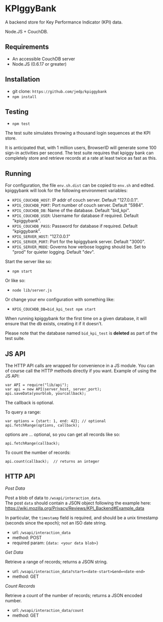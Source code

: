 KPIggyBank
==========

A backend store for Key Performance Indicator (KPI) data.

Node.JS + CouchDB.

Requirements
------------

- An accessible CouchDB server
- Node.JS (0.6.17 or greater)

Installation
------------

- git clone: `https://github.com/jedp/kpiggybank`
- `npm install`

Testing
-------

- `npm test`

The test suite simulates throwing a thousand login sequences at the KPI store.

It is anticipated that, with 1 million users, BrowserID will generate some 
100 sign-in activities per second.  The test suite requires that kpiggy bank
can completely store and retrieve records at a rate at least twice as fast
as this.

Running
-------

For configuration, the file `env.sh.dist` can be copied to `env.sh` and edited.
kpiggybank will look for the following environment variables:

- `KPIG_COUCHDB_HOST`: IP addr of couch server.  Default "127.0.0.1".
- `KPIG_COUCHDB_PORT`: Port number of couch server.  Default "5984".
- `KPIG_COUCHDB_DB`: Name of the database.  Default "bid_kpi".
- `KPIG_COUCHDB_USER`: Username for database if required.  Default "kpiggybank".
- `KPIG_COUCHDB_PASS`: Password for database if required.  Default "kpiggybank".
- `KPIG_SERVER_HOST`: "127.0.0.1"
- `KPIG_SERVER_PORT`: Port for the kpiggybank server.  Default "3000".
- `KPIG_SERVER_MODE`: Governs how verbose logging should be.  Set to "prod" for quieter logging.  Default "dev".

Start the server like so:

- `npm start`


Or like so:

- `node lib/server.js`

Or change your env configuration with something like:

- `KPIG_COUCHDB_DB=bid_kpi_test npm start`

When running kpiggybank for the first time on a given database, it will 
ensure that the db exists, creating it if it doesn't.

Please note that the database named `bid_kpi_test` is **deleted** as part of the 
test suite.


JS API
------

The HTTP API calls are wrapped for convenience in a JS module.  You can of 
course call the HTTP methods directly if you want.  Example of using the JS
API:

    var API = require("lib/api");
    var api = new API(server_host, server_port);
    api.saveData(yourblob, yourcallback);

The callback is optional.

To query a range:

    var options = {start: 1, end: 42}; // optional 
    api.fetchRange(options, callback);

options are ... optional, so you can get all records like so:

    api.fetchRange(callback);

To count the number of records:

    api.count(callback);  // returns an integer

HTTP API
--------

*Post Data*

Post a blob of data to `/wsapi/interaction_data`.  
The post `data` should contain a JSON object following
the example here: 
https://wiki.mozilla.org/Privacy/Reviews/KPI_Backend#Example_data

In particular, the `timestamp` field is required, and should be a unix 
timestamp (seconds since the epoch); not an ISO date string.

- url: `/wsapi/interaction_data`
- method: POST
- required param: `{data: <your data blob>}`

*Get Data*

Retrieve a range of records; returns a JSON string.

- url: `/wsapi/interaction_data?start=<date-start>&end=<date-end>`
- method: GET

*Count Records*

Retrieve a count of the number of records; returns a JSON encoded number.

- url: `/wsapi/interaction_data/count`
- method: GET
